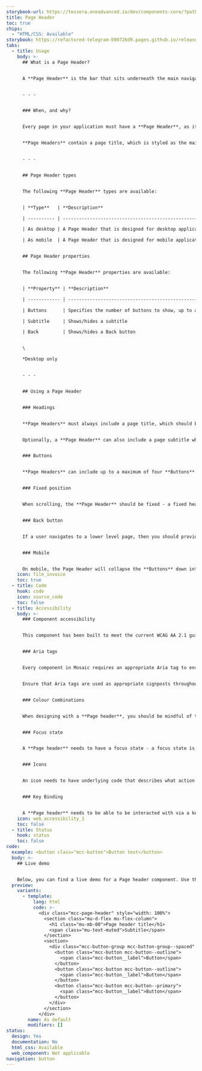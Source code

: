 ```yaml
---
storybook-url: https://tessera.oneadvanced.io/dev/components-core/?path=/docs/html-button--as-default
title: Page Header
toc: true
chips:
  - "HTML/CSS: Available"
storybook: https://refactored-telegram-b90726d9.pages.github.io/release/?path=/docs/components-page-header-introduction
tabs:
  - title: Usage
    body: >-
      ## What is a Page Header?


      A **Page Header** is the bar that sits underneath the main navigation header to indicate the name of the currently viewed page. It defines the top of the page.


      - - -


      ### When, and why?


      Every page in your application must have a **Page Header**, as it is a vital part of the overall layout. As well as being a signpost, it also provides access to the primary and secondary actions for the page. It can also be used for inter-page navigation, where navigating back to the previous page is required.


      **Page Headers** contain a page title, which is styled as the main heading (H1). This assists with maintaining semantic code and helps to define the hierarchy of the page. It is also used by screen readers, which is important from an accessibility perspective.


      - - -


      ## Page Header types


      The following **Page Header** types are available:


      | **Type**   | **Description**                                                                                                                                               | **Behaviour**                 |

      | ---------- | ------------------------------------------------------------------------------------------------------------------------------------------------------------- | ----------------------------- |

      | As desktop | A Page Header that is designed for desktop applications. It contains a title, an optional subtitle, and up to 4 call to action buttons.                       | Fixed to the top of the page  |

      | As mobile  | A Page Header that is designed for mobile applications. It contains a title, an optional subtitle, and the call to actions are presented in an overflow menu. | As above, but adds a subtitle |


      ## Page Header properties


      The following **Page Header** properties are available:


      | **Property** | **Description**                                                |

      | ------------ | -------------------------------------------------------------- |

      | Buttons      | Specifies the number of buttons to show, up to a maximum of 4* |

      | Subtitle     | Shows/hides a subtitle                                         |

      | Back         | Shows/hides a Back button                                      |


      \

      *Desktop only


      - - -


      ## Using a Page Header


      ### Headings


      **Page Headers** must always include a page title, which should be short, concise, and kept to one line - more guidance for headings can be found in the [Content](/guidelines/style-guide/#structure). 


      Optionally, a **Page Header** can also include a page subtitle which can be useful for adding extra context to the current page. For example, a subtitle could be used for a date, reference number, customer name, etc.


      ### Buttons


      **Page Headers** can include up to a maximum of four **Buttons**. If more actions are required, then the fourth can be a "More" **Button**, with a dropdown menu to display the additional items.


      ### Fixed position


      When scrolling, the **Page Header** should be fixed - a fixed header remains visible at the top of the page regardless of the user's position on that page. This reminds users of the page they are viewing and also allows them to perform any of the actions without having to scroll back the page.


      ### Back button


      If a user navigates to a lower level page, then you should provide a Back **Button** so that they can quickly and easily return to the previous page, using the **With back** type of **Page Header**.


      ### Mobile


      On mobile, the Page Header will collapse the **Buttons** down into an overflow menu, i.e. a single **Button** with a dropdown menu attached. The page title itself will be truncated if it is too long to display in full and an ellipsis is present to indicate this. For more information, please refer to the [Mobile guidelines](/guidelines/mobile).
    icon: file_invoice
    toc: true
  - title: Code
    hook: code
    icon: source_code
    toc: false
  - title: Accessibility
    body: >-
      ### Component accessibility


      This component has been built to meet the current WCAG AA 2.1 guidelines. We also test these components against the guidelines before release.


      ### Aria tags


      Every component in Mosaic requires an appropriate Aria tag to ensure that screen readers can effectively parse the page. Aria tags are provided as part of Mosaic. Please do not override these without good reason.


      Ensure that Aria tags are used as appropriate signposts throughout the product.


      ### Colour Combinations


      When designing with a **Page header**, you should be mindful of the colour combinations you are using. The components have been designed with this in mind, but if you are using colours that are not part of the default component, please ensure that there is a clear colour contrast within the parts of the component and between the **Page header** and the background it is on. To check the contrast, please use [WebAIM's contrast checker](https://webaim.org/resources/contrastchecker/).


      ### Focus state


      A **Page header** needs to have a focus state - a focus state is when you tab into an element to interact with it. Ensure that users can use their keyboard to focus on the contents within the **Page header**.


      ### Icons


      An icon needs to have underlying code that describes what action the icon takes. the labels should be specific - for example, a 'bin' icon for delete should be labelled 'delete' not 'bin'.


      ### Key Binding


      A **Page header** needs to be able to be interacted with via a keyboard. Where possible we will provide key-binds within our Mosaic component or there will be default HTML ones. If this isn't the case then please implement logical key-binds for all intractable components.
    icon: web_accessibility_1
    toc: false
  - title: Status
    hook: status
    toc: false
code:
  example: <button class="mcc-button">Button text</button>
  body: >-
    ## Live demo


    Below, you can find a live demo for a Page header component. Use the drop-down menus and radio buttons to view the different Page header Types and Variants.
  preview:
    variants:
      - template:
          lang: html
          code: >-
            <div class="mcc-page-header" style="width: 100%">
              <section class="mu-d-flex mu-flex-column">
                <h1 class="mu-mb-00">Page header title</h1>
                <span class="mu-text-muted">Subtitle</span>
              </section>
              <section>
                <div class="mcc-button-group mcc-button-group--spaced" role="group" aria-label="Page header buttons">
                  <button class="mcc-button mcc-button--outline">
                    <span class="mcc-button__label">Button</span>
                  </button>
                  <button class="mcc-button mcc-button--outline">
                    <span class="mcc-button__label">Button</span>
                  </button>
                  <button class="mcc-button mcc-button--primary">
                    <span class="mcc-button__label">Button</span>
                  </button>
                </div>
              </section>
            </div>
        name: As default
        modifiers: []
status:
  design: Yes
  documentation: No
  html_css: Available
  web_component: Not applicable
navigation: button
---
```

